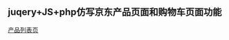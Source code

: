 juqery+JS+php仿写京东产品页面和购物车页面功能
----------------------------------------------------------------
[产品列表页](https://yangchen0930.github.io/jd_shopping/productlist.html)
